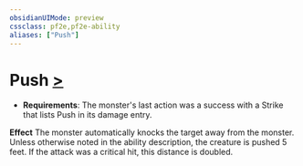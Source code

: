```yaml
---
obsidianUIMode: preview
cssclass: pf2e,pf2e-ability
aliases: ["Push"]
---
```

# Push [>](/rules/core-rulebook/chapter-9-playing-the-game.md#Actions "Single Action")

- **Requirements**: The monster's last action was a success with a Strike that lists Push in its damage entry.

**Effect** The monster automatically knocks the target away from the monster. Unless otherwise noted in the ability description, the creature is pushed 5 feet. If the attack was a critical hit, this distance is doubled.